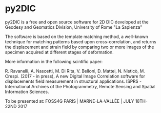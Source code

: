 # py2DIC

py2DIC is a free and open source software for 2D DIC developed at the Geodesy and Geomatics Division, University of Rome "La Sapienza"

The software is based on the template matching method, a well-known technique for matching patterns based upon
cross-correlation, and returns the displacement and strain field by comparing 
two or more images of the specimen acquired at different stages of deformation.

More information in the following scintific paper:

R. Ravanelli, A. Nascetti, M. Di Rita, V. Belloni, D. Mattei, N. Nisticò, M. Crespi. (2017 - in press),
A new Digital Image Correlation software for displacements field measurement in structural applications.
ISPRS - International Archives of the Photogrammetry, Remote Sensing and Spatial Information Sciences.

To be presented at: FOSS4G PARIS | MARNE-LA-VALLÉE | JULY 18TH-22ND 2017

